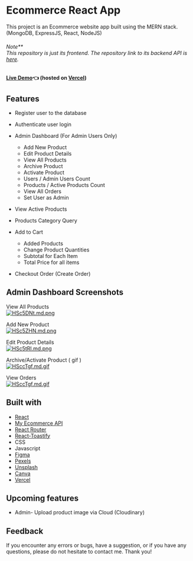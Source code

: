 # Ecommerce React App

This project is an Ecommerce website app built using the MERN stack. (MongoDB, ExpressJS, React, NodeJS)
###### Note** <br/> This repository is just its frontend. The repository link to its backend API is [here](https://github.com/GITvoren/new-ecommerce-api).
#### [Live Demo](https://detour-ecommerce.vercel.app/):point_left: (hosted on [Vercel](https://vercel.com/))

## Features
- Register user to the database
- Authenticate user login

- Admin Dashboard (For Admin Users Only)
  - Add New Product
  - Edit Product Details
  - View All Products
  - Archive Product
  - Activate Product
  - Users / Admin Users Count
  - Products / Active Products Count
  - View All Orders
  - Set User as Admin
  
- View Active Products
- Products Category Query
- Add to Cart
  - Added Products
  - Change Product Quantities
  - Subtotal for Each Item
  - Total Price for all items
- Checkout Order (Create Order)


## Admin Dashboard Screenshots

View All Products <br/> [![HSc5DNt.md.png](https://iili.io/HSc5DNt.md.png)](https://freeimage.host/i/HSc5DNt)

Add New Product <br/> [![HSc5ZHN.md.png](https://iili.io/HSc5ZHN.md.png)](https://freeimage.host/i/HSc5ZHN)

Edit Product Details <br/> [![HSc5tRI.md.png](https://iili.io/HSc5tRI.md.png)](https://freeimage.host/i/HSc5tRI)

Archive/Activate Product ( gif ) <br/> [![HSccTgf.md.gif](https://iili.io/HSccTgf.md.gif)](https://freeimage.host/i/HSccTgf)

View Orders <br/> [![HSccTgf.md.gif](https://iili.io/HSccTgf.md.gif)](https://freeimage.host/i/vieworders.HPpbgUu)

## Built with


- [React](https://reactjs.org/)
- [My Ecommerce API](https://github.com/GITvoren/ecommerce-api)
- [React Router](https://reactrouter.com/)
- [React-Toastify](https://www.npmjs.com/package/react-toastify)
- CSS
- Javascript
- [Figma](https://figma.com/)
- [Pexels](https://www.pexels.com/)
- [Unsplash](https://unsplash.com/)
- [Canva](https://www.canva.com/en_ph/)
- [Vercel](https://vercel.com/)


## Upcoming features
- Admin- Upload product image via Cloud (Cloudinary)

## Feedback
If you encounter any errors or bugs, have a suggestion, or if you have any questions, please do not hesitate to contact me. Thank you!

